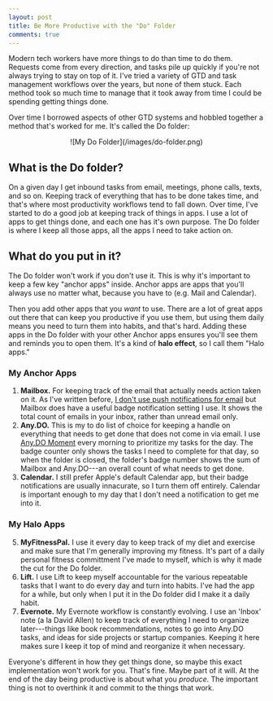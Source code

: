 ```yaml
---
layout: post
title: Be More Productive with the "Do" Folder
comments: true
---
```


Modern tech workers have more things to do than time to do them. Requests come from every direction, and tasks pile up quickly if you're not always trying to stay on top of it. I've tried a variety of GTD and task management workflows over the years, but none of them stuck. Each method took so much time to manage that it took away from time I could be spending getting things done.

Over time I borrowed aspects of other GTD systems and hobbled together a method that's worked for me. It's called the Do folder:

<center>
![My Do Folder](/images/do-folder.png)
</center>

## What is the Do folder?
On a given day I get inbound tasks from email, meetings, phone calls, texts, and so on. Keeping track of everything that has to be done takes time, and that's where most productivity workflows tend to fall down. Over time, I've started to do a good job at keeping track of things in apps. I use a lot of apps to get things done, and each one has it's own purpose. The Do folder is where I keep all those apps, all the apps I need to take action on.

## What do you put in it?
The Do folder won't work if you don't use it. This is why it's important to keep a few key "anchor apps" inside. Anchor apps are apps that you'll always use no matter what, because you have to (e.g. Mail and Calendar). 

Then you add other apps that you _want_ to use. There are a lot of great apps out there that can keep you productive if you use them, but using them daily means you need to turn them into habits, and that's hard. Adding these apps in the Do folder with your other Anchor apps ensures you'll see them and reminds you to open them. It's a kind of **halo effect**, so I call them "Halo apps."

### My Anchor Apps
1. **Mailbox.** For keeping track of the email that actually needs action taken on it. As I've written before, [I don't use push notifications for email](/email-notifications) but Mailbox does have a useful badge notification setting I use. It shows the total count of emails in your inbox, rather than unread email only. 
2. **Any.DO.** This is my to do list of choice for keeping a handle on everything that needs to get done that does not come in via email. I use [Any.DO Moment](http://lifehacker.com/5985481/anydo-moment-offers-a-quick-simple-overview-of-your-daily-to+dos) every morning to prioritize my tasks for the day. The badge counter only shows the tasks I need to complete for that day, so when the folder is closed, the folder's badge number shows the sum of Mailbox and Any.DO---an overall count of what needs to get done.
3. **Calendar.** I still prefer Apple's default Calendar app, but their badge notifications are usually innacurate, so I turn them off entirely. Calendar is important enough to my day that I don't need a notification to get me into it.

### My Halo Apps
5. **MyFitnessPal.** I use it every day to keep track of my diet and exercise and make sure that I'm generally improving my fitness. It's part of a daily personal fitness committment I've made to myself, which is why it made the cut for the Do folder.
4. **Lift.** I use Lift to keep myself accountable for the various repeatable tasks that I want to do every day and turn into habits. I've had the app for a while, but only when I put it in the Do folder did I make it a daily habit.
6. **Evernote.** My Evernote workflow is constantly evolving. I use an 'Inbox' note (a la David Allen) to keep track of everything I need to organize later---things like book recommendations, notes to go into Any.DO tasks, and ideas for side projects or startup companies. Keeping it here makes sure I keep it top of mind and reorganize it when necessary.

Everyone's different in how they get things done, so maybe this exact implementation won't work for you. That's fine. Maybe part of it will. At the end of the day being productive is about what you _produce_. The important thing is not to overthink it and commit to the things that work.
